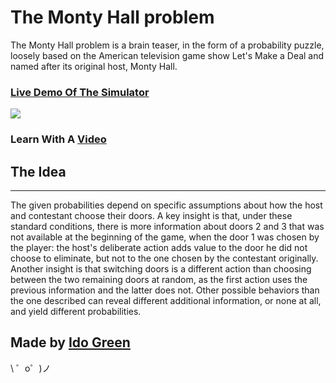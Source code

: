 The Monty Hall problem
======================

The Monty Hall problem is a brain teaser, in the form of a probability puzzle, loosely based on the American television game show Let's Make a Deal and named after its original host, Monty Hall.

### [Live Demo Of The Simulator](https://monty-problem-simulator.glitch.me/)

![](https://upload.wikimedia.org/wikipedia/commons/thumb/3/3f/Monty_open_door.svg/220px-Monty_open_door.svg.png)

### Learn With A [Video](https://www.khanacademy.org/math/precalculus/prob-comb/dependent-events-precalc/v/monty-hall-problem)

## The Idea
------------

The given probabilities depend on specific assumptions about how the host and contestant choose their doors. A key insight is that, under these standard conditions, there is more information about doors 2 and 3 that was not available at the beginning of the game, when the door 1 was chosen by the player: the host's deliberate action adds value to the door he did not choose to eliminate, but not to the one chosen by the contestant originally. Another insight is that switching doors is a different action than choosing between the two remaining doors at random, as the first action uses the previous information and the latter does not. Other possible behaviors than the one described can reveal different additional information, or none at all, and yield different probabilities.

Made by [Ido Green](https://ido-green.appspot.com/)
-------------------

\ ゜o゜)ノ
